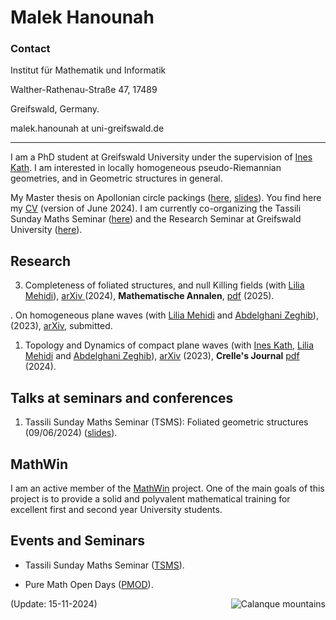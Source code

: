 # Malek Hanounah 


### Contact 
Institut für Mathematik und Informatik

Walther-Rathenau-Straße 47, 17489

Greifswald, Germany.

 malek.hanounah at uni-greifswald.de


--------------------------------------------------------
I am a PhD student at Greifswald University under the supervision of [Ines Kath](https://math-inf.uni-greifswald.de/institut/ueber-uns/mitarbeitende/kath/). I am interested in locally homogeneous pseudo-Riemannian geometries, and in Geometric structures in general. 

My Master thesis on Apollonian circle packings ([here](https://drive.google.com/file/d/12N36Iyyq2KrwBQ_KjhLNsZJuQL9_NLsq/view?usp=sharing), [slides](https://drive.google.com/file/d/10tKowDKs3TsrwXf91NMXwWzTU_OEzI0R/view)). You find here my [CV](https://drive.google.com/file/d/1X0RHeSlO0di5_ye2FuDTxciR1IvMm2RE/view?usp=sharing) (version of June 2024).
I am currently co-organizing the Tassili Sunday Maths Seminar ([here](https://sites.google.com/view/tsmseminar-maths/home?pli=1)) and the Research Seminar at Greifswald University ([here](https://math-inf.uni-greifswald.de/forschung/algebra-geometrie-und-topologie/analysis/)).

## Research 

3. Completeness of foliated structures, and null Killing fields (with [Lilia Mehidi](https://mehidi.pages.math.cnrs.fr/siteweb/)), [arXiv
](https://arxiv.org/abs/2403.15722) (2024), **Mathematische Annalen**, [pdf](https://link.springer.com/article/10.1007/s00208-025-03095-9) (2025).

. On homogeneous plane waves (with [Lilia Mehidi](https://mehidi.pages.math.cnrs.fr/siteweb/) and [Abdelghani Zeghib](https://perso.ens-lyon.fr/zeghib/)), (2023), [arXiv](https://arxiv.org/abs/2311.07459), submitted.

1. Topology and Dynamics of compact plane waves (with [Ines Kath](https://math-inf.uni-greifswald.de/institut/ueber-uns/mitarbeitende/kath/), [Lilia Mehidi](https://mehidi.pages.math.cnrs.fr/siteweb/) and [Abdelghani Zeghib](https://perso.ens-lyon.fr/zeghib/)), [arXiv](https://arxiv.org/abs/2309.14955) (2023), **Crelle's Journal** [pdf](https://drive.google.com/file/d/1ULRemUwffbqModM57exAuRwTP5NIW2sn/view?usp=sharing) (2024).

## Talks at seminars and conferences
1. Tassili Sunday Maths Seminar (TSMS): Foliated geometric structures (09/06/2024) ([slides](https://drive.google.com/file/d/1f1qrPdYqkIJvVMStndP8deAxP3f_YyLI/view?usp=sharing)).
   

## MathWin

I am an active member of the [MathWin](https://mathwin.org/) project. One of the main goals of this project is to provide a solid and polyvalent mathematical training for excellent first and second year University students.

## Events and Seminars

- Tassili Sunday Maths Seminar ([TSMS](https://sites.google.com/view/tsmseminar-maths/home?pli=1)).

- Pure Math Open Days ([PMOD](https://sites.google.com/view/puremathopendays/home?authuser=0)).

<img src="Calanque_marseille_cirm.png" alt="Calanque mountains"   alt="Alt text" align="right">

 
(Update: 15-11-2024)


